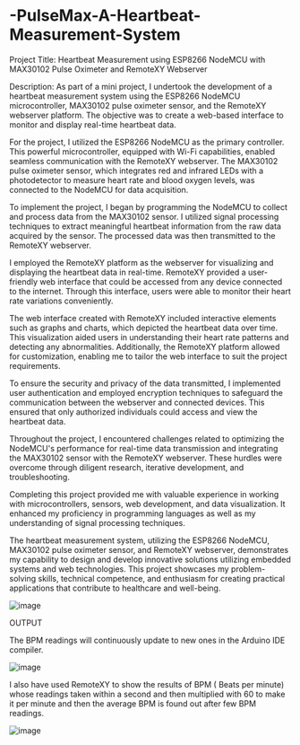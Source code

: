 # -PulseMax-A-Heartbeat-Measurement-System
Project Title: Heartbeat Measurement using ESP8266 NodeMCU with MAX30102 Pulse Oximeter and RemoteXY Webserver

Description:
As part of a mini project, I undertook the development of a heartbeat measurement system using the ESP8266 NodeMCU microcontroller, MAX30102 pulse oximeter sensor, and the RemoteXY webserver platform. The objective was to create a web-based interface to monitor and display real-time heartbeat data.

For the project, I utilized the ESP8266 NodeMCU as the primary controller. This powerful microcontroller, equipped with Wi-Fi capabilities, enabled seamless communication with the RemoteXY webserver. The MAX30102 pulse oximeter sensor, which integrates red and infrared LEDs with a photodetector to measure heart rate and blood oxygen levels, was connected to the NodeMCU for data acquisition.

To implement the project, I began by programming the NodeMCU to collect and process data from the MAX30102 sensor. I utilized signal processing techniques to extract meaningful heartbeat information from the raw data acquired by the sensor. The processed data was then transmitted to the RemoteXY webserver.

I employed the RemoteXY platform as the webserver for visualizing and displaying the heartbeat data in real-time. RemoteXY provided a user-friendly web interface that could be accessed from any device connected to the internet. Through this interface, users were able to monitor their heart rate variations conveniently.

The web interface created with RemoteXY included interactive elements such as graphs and charts, which depicted the heartbeat data over time. This visualization aided users in understanding their heart rate patterns and detecting any abnormalities. Additionally, the RemoteXY platform allowed for customization, enabling me to tailor the web interface to suit the project requirements.

To ensure the security and privacy of the data transmitted, I implemented user authentication and employed encryption techniques to safeguard the communication between the webserver and connected devices. This ensured that only authorized individuals could access and view the heartbeat data.

Throughout the project, I encountered challenges related to optimizing the NodeMCU's performance for real-time data transmission and integrating the MAX30102 sensor with the RemoteXY webserver. These hurdles were overcome through diligent research, iterative development, and troubleshooting.

Completing this project provided me with valuable experience in working with microcontrollers, sensors, web development, and data visualization. It enhanced my proficiency in programming languages as well as my understanding of signal processing techniques.

The heartbeat measurement system, utilizing the ESP8266 NodeMCU, MAX30102 pulse oximeter sensor, and RemoteXY webserver, demonstrates my capability to design and develop innovative solutions utilizing embedded systems and web technologies. This project showcases my problem-solving skills, technical competence, and enthusiasm for creating practical applications that contribute to healthcare and well-being.

![image](https://github.com/Sudipnayak/-PulseMax-A-Heartbeat-Measurement-System/assets/81667491/814f9ed8-c3b5-4777-8a14-66759172600c)


OUTPUT

The BPM readings will continuously update to new ones in the Arduino IDE compiler.

![image](https://github.com/Sudipnayak/-PulseMax-A-Heartbeat-Measurement-System/assets/81667491/81e78dec-1a02-42a8-9b86-46bb045c23d6)

I also have used RemoteXY to show the results of BPM ( Beats per minute) whose readings taken within a second and then multiplied with 60 to make it per minute and then the average BPM is found out after few BPM readings.

![image](https://github.com/Sudipnayak/-PulseMax-A-Heartbeat-Measurement-System/assets/81667491/6bc5ec69-1aaa-42dd-a05b-8983d1c62e2e)

